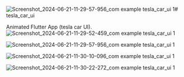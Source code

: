 ![Screenshot_2024-06-21-11-29-57-956_com example tesla_car_ui 1](https://github.com/abolfazl7851/tesla_car_ui/assets/53060465/77b6769e-65ed-44f3-88bc-64de8bc6b8aa)# tesla_car_ui

Animated Flutter App (tesla car UI).
![Screenshot_2024-06-21-11-29-52-459_com example tesla_car_ui 1](https://github.com/abolfazl7851/tesla_car_ui/assets/53060465/adbde611-1161-49b2-8310-c67da1957c7e)

![Screenshot_2024-06-21-11-29-57-956_com example tesla_car_ui 1](https://github.com/abolfazl7851/tesla_car_ui/assets/53060465/37c524d2-4678-47af-8457-9a2ed883b7e3)

![Screenshot_2024-06-21-11-30-10-096_com example tesla_car_ui 1](https://github.com/abolfazl7851/tesla_car_ui/assets/53060465/2ef0ec4d-1bd7-40d4-a186-9ef24d452d96)

![Screenshot_2024-06-21-11-30-22-272_com example tesla_car_ui 1](https://github.com/abolfazl7851/tesla_car_ui/assets/53060465/83a3505b-45f9-4713-ac3c-428df3f0814c)

